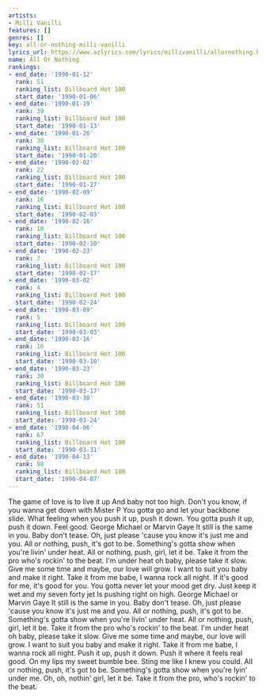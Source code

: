 ```yaml
---
artists:
- Milli Vanilli
features: []
genres: []
key: all-or-nothing-milli-vanilli
lyrics_url: https://www.azlyrics.com/lyrics/millivanilli/allornothing.html
name: All Or Nothing
rankings:
- end_date: '1990-01-12'
  rank: 51
  ranking_list: Billboard Hot 100
  start_date: '1990-01-06'
- end_date: '1990-01-19'
  rank: 39
  ranking_list: Billboard Hot 100
  start_date: '1990-01-13'
- end_date: '1990-01-26'
  rank: 30
  ranking_list: Billboard Hot 100
  start_date: '1990-01-20'
- end_date: '1990-02-02'
  rank: 22
  ranking_list: Billboard Hot 100
  start_date: '1990-01-27'
- end_date: '1990-02-09'
  rank: 16
  ranking_list: Billboard Hot 100
  start_date: '1990-02-03'
- end_date: '1990-02-16'
  rank: 10
  ranking_list: Billboard Hot 100
  start_date: '1990-02-10'
- end_date: '1990-02-23'
  rank: 7
  ranking_list: Billboard Hot 100
  start_date: '1990-02-17'
- end_date: '1990-03-02'
  rank: 4
  ranking_list: Billboard Hot 100
  start_date: '1990-02-24'
- end_date: '1990-03-09'
  rank: 5
  ranking_list: Billboard Hot 100
  start_date: '1990-03-03'
- end_date: '1990-03-16'
  rank: 16
  ranking_list: Billboard Hot 100
  start_date: '1990-03-10'
- end_date: '1990-03-23'
  rank: 30
  ranking_list: Billboard Hot 100
  start_date: '1990-03-17'
- end_date: '1990-03-30'
  rank: 51
  ranking_list: Billboard Hot 100
  start_date: '1990-03-24'
- end_date: '1990-04-06'
  rank: 67
  ranking_list: Billboard Hot 100
  start_date: '1990-03-31'
- end_date: '1990-04-13'
  rank: 98
  ranking_list: Billboard Hot 100
  start_date: '1990-04-07'
---
```


The game of love is to live it up
And baby not too high.
Don't you know, if you wanna get down with Mister P
You gotta go and let your backbone slide.
What feeling when you push it up, push it down.
You gotta push it up, push it down. Feel good.
George Michael or Marvin Gaye
It still is the same in you.
Baby don't tease. Oh, just please
'cause you know it's just me and you.
All or nothing, push, it's got to be.
Something's gotta show when you're livin' under heat.
All or nothing, push, girl, let it be.
Take it from the pro who's rockin' to the beat.
I'm under heat oh baby, please take it slow.
Give me some time and maybe, our love will grow.
I want to suit you baby and make it right.
Take it from me babe, I wanna rock all night.
If it's good for me, it's good for you.
You gotta never let your mood get dry.
Just keep it wet and my seven forty jet
Is pushing right on high.
George Michael or Marvin Gaye
It still is the same in you.
Baby don't tease. Oh, just please
'cause you know it's just me and you.
All or nothing, push, it's got to be.
Something's gotta show when you're livin' under heat.
All or nothing, push, girl, let it be.
Take it from the pro who's rockin' to the beat.
I'm under heat oh baby, please take it slow.
Give me some time and maybe, our love will grow.
I want to suit you baby and make it right.
Take it from me babe, I wanna rock all night.
Push it up, push it down.
Push it where it feels real good.
On my lips my sweet bumble bee.
Sting me like I knew you could.
All or nothing, push, it's got to be.
Something's gotta show when you're lyin' under me.
Oh, oh, nothin' girl, let it be.
Take it from the pro, who's rockin' to the beat.



